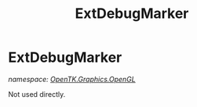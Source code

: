 ﻿---
title: ExtDebugMarker
---

# ExtDebugMarker
_namespace: [OpenTK.Graphics.OpenGL](N-OpenTK.Graphics.OpenGL.html)_

Not used directly.




